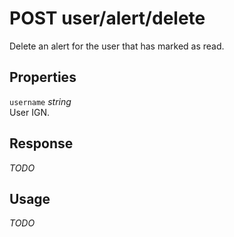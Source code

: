 # <span class="badge badge-light">POST</span> <span class="badge badge-light">user/alert/delete</span>


Delete an alert for the user that has marked as read.

## Properties

`username` *string*  
User IGN.


## Response

*TODO*

## Usage

*TODO*

